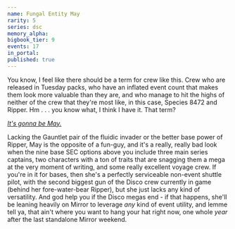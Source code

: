 ```yaml
---
name: Fungal Entity May
rarity: 5
series: dsc
memory_alpha:
bigbook_tier: 9
events: 17
in_portal:
published: true
---
```


You know, I feel like there should be a term for crew like this. Crew who are released in Tuesday packs, who have an inflated event count that makes them look more valuable than they are, and who manage to hit the highs of neither of the crew that they're most like, in this case, Species 8472 and Ripper. Hm . . . you know what, I think I have it. That term?

[_It's gonna be May._](https://www.youtube.com/watch?v=PfeccUkZZYc) 

Lacking the Gauntlet pair of the fluidic invader or the better base power of Ripper, May is the opposite of a fun-guy, and it's a really, really bad look when the nine base SEC options above you include three main series captains, two characters with a ton of traits that are snagging them a mega at the very moment of writing, and some really excellent voyage crew. If you're in it for bases, then she's a perfectly serviceable non-event shuttle pilot, with the second biggest gun of the Disco crew currently in game (behind her fore-water-bear Ripper), but she just lacks any kind of versatility. And god help you if the Disco megas end - if that happens, she'll be leaning heavily on Mirror to leverage  _any_  kind of event utility, and lemme tell ya, that ain't where you want to hang your hat right now, one whole  _year_  after the last standalone Mirror weekend.
